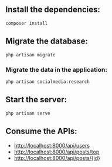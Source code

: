## Install the dependencies:

`composer install`


## Migrate the database:

`php artisan migrate`


### Migrate the data in the application:

`php artisan socialmedia:research`


## Start the server:

`php artisan serve`

## Consume the APIs:

- [http://localhost:8000/api/users](http://localhost:8000/api/users)
- [http://localhost:8000/api/posts/top](http://localhost:8000/api/posts/top)
- [http://localhost:8000/api/posts/{id}](http://localhost:8000/api/posts/{id})
